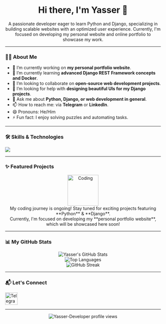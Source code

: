 <h1 align="center">Hi there, I'm Yasser 👋</h1>

<p align="center">
  A passionate developer eager to learn Python and Django, specializing in building scalable websites with an optimized user experience. Currently, I'm focused on developing my personal website and online portfolio to showcase my work.
</p>

---

### 👨‍💻 About Me

- 🔭 I’m currently working on **my personal portfolio website**.
- 🌱 I’m currently learning **advanced Django REST Framework concepts and Docker**.
- 👯 I’m looking to collaborate on **open-source web development projects**.
- 🤔 I’m looking for help with **designing beautiful UIs for my Django projects**.
- 💬 Ask me about **Python, Django, or web development in general**.
- 📫 How to reach me: via **Telegram** or **LinkedIn**.
- 😄 Pronouns: He/Him
- ⚡ Fun fact: I enjoy solving puzzles and automating tasks.

---

### 🛠️ Skills & Technologies

<p align="left">
  <img src="https://skillicons.dev/icons?i=python,django,html,css,git,vscode,linux,postgresql" />
  </p>

---

### ✨ Featured Projects

<p align="center">
  <img src="https://media.giphy.com/media/LmNwrBhejkK9EFWlHO/giphy.gif" alt="Coding" width="100"/>
  <br/>
  My coding journey is ongoing! Stay tuned for exciting projects featuring **Python** & **Django**.
  <br/>
  Currently, I'm focused on developing my **personal portfolio website**, which will be showcased here soon!
</p>

---

### 📊 My GitHub Stats

<p align="center">
  <img src="https://github-readme-stats.vercel.app/api?username=Yasser-Developer&show_icons=true&theme=radical&hide_border=true&count_private=true" alt="Yasser's GitHub Stats" />
  <br/>
  <img src="https://github-readme-stats.vercel.app/api/top-langs/?username=Yasser-Developer&layout=compact&theme=radical&hide_border=true" alt="Top Languages" />
  <br/>
  <img src="https://streak-stats.demolab.com/?user=Yasser-Developer&theme=dark&hide_border=true" alt="GitHub Streak" />
</p>

---

### 📬 Let's Connect

<p align="left">
  <a href="https://t.me/yasernet72" target="_blank" rel="noreferrer"><img src="https://skillicons.dev/icons?i=telegram" width="40" height="40" alt="Telegram"/></a>
  </p>

---

<p align="center">
  <img src="https://komarev.com/ghpvc/?username=Yasser-Developer&label=Profile%20Views&color=0e75b6&style=flat" alt="Yasser-Developer profile views" />
</p>
